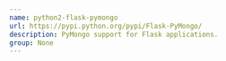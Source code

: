 ```yaml
---
name: python2-flask-pymongo
url: https://pypi.python.org/pypi/Flask-PyMongo/
description: PyMongo support for Flask applications.
group: None
---
```

